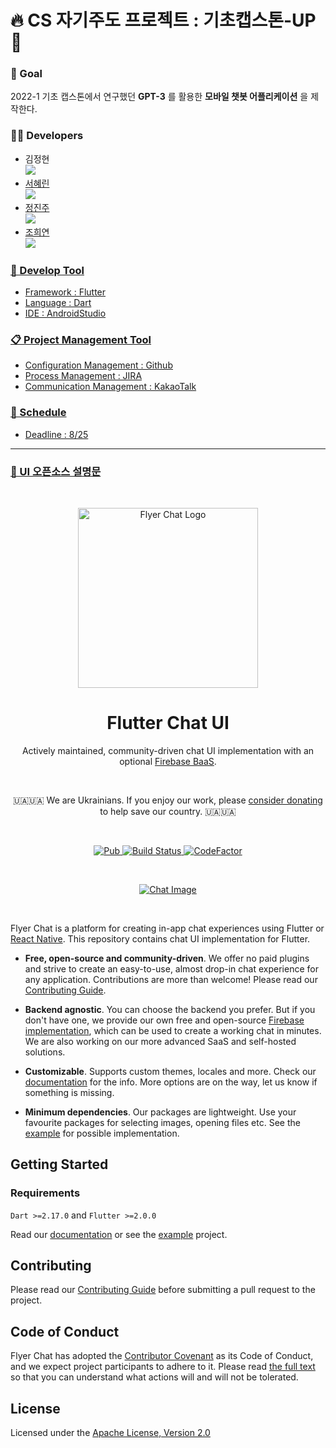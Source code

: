 # 🔥 CS 자기주도 프로젝트 : 기초캡스톤-UP 💪
### 🚩 Goal
2022-1 기초 캡스톤에서 연구했던 __GPT-3__ 를 활용한 __모바일 챗봇 어플리케이션__ 을 제작한다.

### 💁‍♀️ Developers
- 김정현<br> <a href="https://github.com/j-ys"><img src="https://img.shields.io/badge/GitHub-181717?style=for-the-badge&logo=GitHub&logoColor=white"><br>
- 서혜린<br> <a href="https://github.com/dhkaak"><img src="https://img.shields.io/badge/GitHub-181717?style=for-the-badge&logo=GitHub&logoColor=white"><br>
- 정진주<br> <a href="https://github.com/Ness731"><img src="https://img.shields.io/badge/GitHub-181717?style=for-the-badge&logo=GitHub&logoColor=white"><br>
- 조희연<br> <a href="https://github.com/chy0503"><img src="https://img.shields.io/badge/GitHub-181717?style=for-the-badge&logo=GitHub&logoColor=white"><br>

### 🔧 Develop Tool
- Framework : Flutter
- Language : Dart
- IDE : AndroidStudio

### 📋 Project Management Tool
- Configuration Management : Github
- Process Management : JIRA
- Communication Management : KakaoTalk

### 📅 Schedule
- Deadline : 8/25

----
### 📝 UI 오픈소스 설명문
<br>

<p align="center">
  <a href="https://flyer.chat">
    <img src="https://flyer.chat/assets/logo-dark.svg" width="288px" alt="Flyer Chat Logo" />
  </a>
</p>

<h1 align="center">Flutter Chat UI</h1>

<p align="center">
  Actively maintained, community-driven chat UI implementation with an optional <a href="https://pub.dev/packages/flutter_firebase_chat_core">Firebase BaaS</a>.
</p>

<br>

<p align="center">
  🇺🇦🇺🇦 We are Ukrainians. If you enjoy our work, please <a href="https://u24.gov.ua">consider donating</a> to help save our country. 🇺🇦🇺🇦
</p>

<br>

<p align="center">
  <a href="https://pub.dartlang.org/packages/flutter_chat_ui">
    <img alt="Pub" src="https://img.shields.io/pub/v/flutter_chat_ui" />
  </a>
  <a href="https://github.com/flyerhq/flutter_chat_ui/actions?query=workflow%3Abuild">
    <img alt="Build Status" src="https://github.com/flyerhq/flutter_chat_ui/workflows/build/badge.svg" />
  </a>
  <a href="https://www.codefactor.io/repository/github/flyerhq/flutter_chat_ui">
    <img alt="CodeFactor" src="https://www.codefactor.io/repository/github/flyerhq/flutter_chat_ui/badge" />
  </a>
</p>

<br>

<p align="center">
  <a href="https://flyer.chat">
    <img alt="Chat Image" src="https://user-images.githubusercontent.com/14123304/174447563-c7f9d268-711a-4cd8-a582-7645d359b0c8.jpg" />
  </a>
</p>

<br>

Flyer Chat is a platform for creating in-app chat experiences using Flutter or [React Native](https://github.com/flyerhq/react-native-chat-ui). This repository contains chat UI implementation for Flutter.

* **Free, open-source and community-driven**. We offer no paid plugins and strive to create an easy-to-use, almost drop-in chat experience for any application. Contributions are more than welcome! Please read our [Contributing Guide](CONTRIBUTING.md).

* **Backend agnostic**. You can choose the backend you prefer. But if you don't have one, we provide our own free and open-source [Firebase implementation](https://pub.dev/packages/flutter_firebase_chat_core), which can be used to create a working chat in minutes. We are also working on our more advanced SaaS and self-hosted solutions.

* **Customizable**. Supports custom themes, locales and more. Check our [documentation](https://docs.flyer.chat/flutter/chat-ui/) for the info. More options are on the way, let us know if something is missing.

* **Minimum dependencies**. Our packages are lightweight. Use your favourite packages for selecting images, opening files etc. See the [example](https://github.com/flyerhq/flutter_chat_ui/blob/main/example/lib/main.dart) for possible implementation.

## Getting Started

### Requirements

`Dart >=2.17.0` and `Flutter >=2.0.0`

Read our [documentation](https://docs.flyer.chat/flutter/chat-ui/) or see the [example](https://github.com/flyerhq/flutter_chat_ui/tree/main/example) project.

## Contributing

Please read our [Contributing Guide](CONTRIBUTING.md) before submitting a pull request to the project.

## Code of Conduct

Flyer Chat has adopted the [Contributor Covenant](https://www.contributor-covenant.org) as its Code of Conduct, and we expect project participants to adhere to it. Please read [the full text](CODE_OF_CONDUCT.md) so that you can understand what actions will and will not be tolerated.

## License

Licensed under the [Apache License, Version 2.0](LICENSE)
